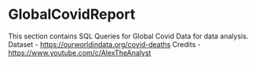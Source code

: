 # GlobalCovidReport
This section contains SQL Queries for Global Covid Data for data analysis. 
Dataset - https://ourworldindata.org/covid-deaths
Credits - https://www.youtube.com/c/AlexTheAnalyst
